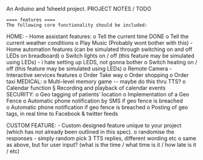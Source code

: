 An Arduino and 1sheeld project.
PROJECT NOTES / TODO

	==== features ====
	The following core functionality should be included:  
 
HOME: 
	- Home assistant features: 
		o Tell the current time DONE
		o Tell the current weather conditions 
		o Play Music (Probably wont bother with this)
	- Home automation features (can be simulated through switching on and off LEDs on breadboard) 
		o Switch lights on / off (this feature may be simulated using LEDs) -  i hate setting up LEDS, not gonna bother
		o Switch heating on / off (this feature may be simulated using LEDs) 
		o Remote Camera  - Interactive services features 
		o Order Take way 
		o Order shopping 
		o Order taxi 
MEDICAL: 
	o Multi-level memory game -- maybe do this thru TTS?
	o Calendar function § Recording and playback of calendar events   
SECURITY: 
	o Geo tagging of patients’ location 
	o Implementation of a Geo Fence 
	o Automatic phone notification by SMS if geo fence is breached  
	o Automatic phone notification if geo fence is breached 
	o Posting of geo tags, in real time to Facebook & twitter feeds 
 
CUSTOM FEATURE: - Custom designed feature unique to your project  (which has not already been outlined in this spec).
	o randomise the responses - simply random pick 3 TTS replies, different wording etc
	o same as above, but for user input?  (what is the time / what time is it / how late is it / etc)
